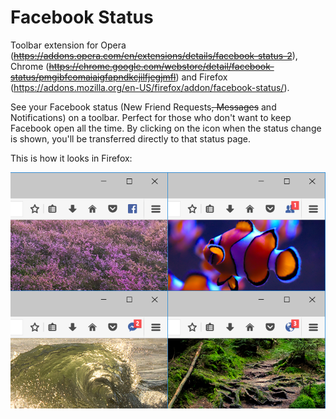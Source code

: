 # Facebook Status
Toolbar extension for
Opera (~~https://addons.opera.com/en/extensions/details/facebook-status-2~~),
Chrome (~~https://chrome.google.com/webstore/detail/facebook-status/pmgibfcomaiaigfapndkcjilfjegjmfl~~) and
Firefox (https://addons.mozilla.org/en-US/firefox/addon/facebook-status/).

See your Facebook status (New Friend Requests~~, Messages~~ and Notifications) on a toolbar. Perfect for those who don't want to keep Facebook open all the time.
By clicking on the icon when the status change is shown, you'll be transferred directly to that status page.

This is how it looks in Firefox:

![Firefox screenshots](img/screens_firefox.png "Firefox screenshots")
